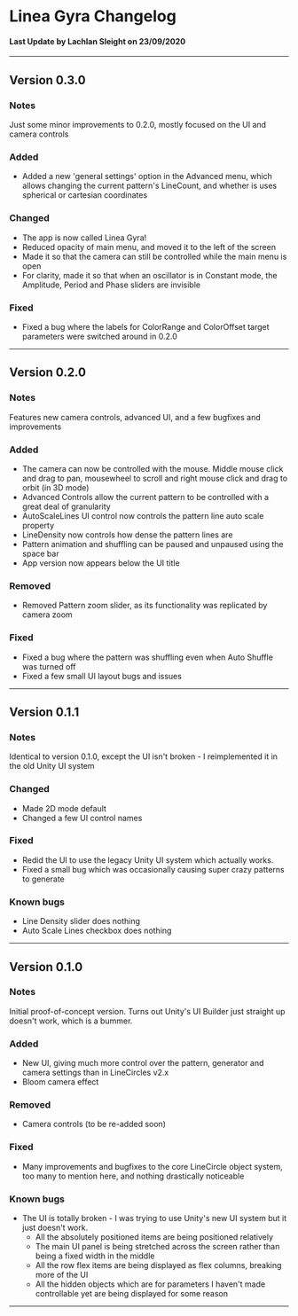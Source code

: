 # Linea Gyra Changelog

#### Last Update by Lachlan Sleight on 23/09/2020

---

## Version 0.3.0

### Notes

Just some minor improvements to 0.2.0, mostly focused on the UI and camera controls

### Added

  * Added a new 'general settings' option in the Advanced menu, which allows changing the current pattern's LineCount, and whether is uses spherical or cartesian coordinates

### Changed

  * The app is now called Linea Gyra!
  * Reduced opacity of main menu, and moved it to the left of the screen
  * Made it so that the camera can still be controlled while the main menu is open
  * For clarity, made it so that when an oscillator is in Constant mode, the Amplitude, Period and Phase sliders are invisible

### Fixed

  * Fixed a bug where the labels for ColorRange and ColorOffset target parameters were switched around in 0.2.0

---

## Version 0.2.0

### Notes

Features new camera controls, advanced UI, and a few bugfixes and improvements

### Added

  * The camera can now be controlled with the mouse. Middle mouse click and drag to pan, mousewheel to scroll and right mouse click and drag to orbit (in 3D mode)
  * Advanced Controls allow the current pattern to be controlled with a great deal of granularity
  * AutoScaleLines UI control now controls the pattern line auto scale property
  * LineDensity now controls how dense the pattern lines are
  * Pattern animation and shuffling can be paused and unpaused using the space bar
  * App version now appears below the UI title

### Removed

  * Removed Pattern zoom slider, as its functionality was replicated by camera zoom

### Fixed

  * Fixed a bug where the pattern was shuffling even when Auto Shuffle was turned off
  * Fixed a few small UI layout bugs and issues

---

## Version 0.1.1

### Notes

Identical to version 0.1.0, except the UI isn't broken - I reimplemented it in the old Unity UI system

### Changed

  * Made 2D mode default
  * Changed a few UI control names

### Fixed

  * Redid the UI to use the legacy Unity UI system which actually works.
  * Fixed a small bug which was occasionally causing super crazy patterns to generate
  
### Known bugs
 
  * Line Density slider does nothing
  * Auto Scale Lines checkbox does nothing
  
---

## Version 0.1.0

### Notes

Initial proof-of-concept version. Turns out Unity's UI Builder just straight up doesn't work, which is a bummer.

### Added

  * New UI, giving much more control over the pattern, generator and camera settings than in LineCircles v2.x
  * Bloom camera effect

### Removed

  * Camera controls (to be re-added soon)

### Fixed

  * Many improvements and bugfixes to the core LineCircle object system, too many to mention here, and nothing drastically noticeable

### Known bugs

  * The UI is totally broken - I was trying to use Unity's new UI system but it just doesn't work. 
    * All the absolutely positioned items are being positioned relatively
    * The main UI panel is being stretched across the screen rather than being a fixed width in the middle
    * All the row flex items are being displayed as flex columns, breaking more of the UI
    * All the hidden objects which are for parameters I haven't made controllable yet are being displayed for some reason
    
---
